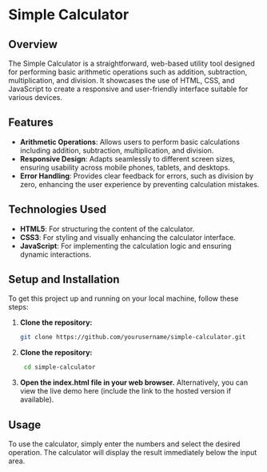 # Simple Calculator

## Overview
The Simple Calculator is a straightforward, web-based utility tool designed for performing basic arithmetic operations such as addition, subtraction, multiplication, and division. It showcases the use of HTML, CSS, and JavaScript to create a responsive and user-friendly interface suitable for various devices.

## Features
- **Arithmetic Operations**: Allows users to perform basic calculations including addition, subtraction, multiplication, and division.
- **Responsive Design**: Adapts seamlessly to different screen sizes, ensuring usability across mobile phones, tablets, and desktops.
- **Error Handling**: Provides clear feedback for errors, such as division by zero, enhancing the user experience by preventing calculation mistakes.

## Technologies Used
- **HTML5**: For structuring the content of the calculator.
- **CSS3**: For styling and visually enhancing the calculator interface.
- **JavaScript**: For implementing the calculation logic and ensuring dynamic interactions.

## Setup and Installation
To get this project up and running on your local machine, follow these steps:

1. **Clone the repository:**
   ```bash
   git clone https://github.com/yourusername/simple-calculator.git
2. **Clone the repository:**
   ```bash
    cd simple-calculator
3. **Open the index.html file in your web browser.**
   Alternatively, you can view the live demo here (include the link to the hosted version if available).

## Usage
To use the calculator, simply enter the numbers and select the desired operation. The calculator will display the result immediately below the input area.
